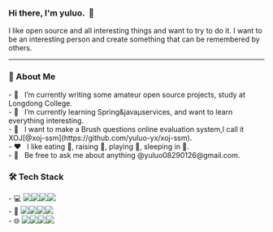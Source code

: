 ### Hi there, I'm yuluo.  &nbsp;👋

I like open source and all interesting things and want to try to do it.
I want to be an interesting person and create something that can be remembered by others.

<hr>

<h3>👨 About Me</h3>
- 🔭 &nbsp; I’m currently writing some amateur open source projects, study at Longdong College.  <br>
- 🌱 &nbsp; I’m currently learning Spring&java&microservices, and want to learn everything interesting. <br>
- 🤔 &nbsp; I want to make a Brush questions online evaluation system,I call it XOJ[@xoj-ssm](https://github.com/yuluo-yx/xoj-ssm). <br>
- ❤️ &nbsp; I like eating 🍉, raising 🐓, playing 🏓, sleeping in 🛌. <br>
- 💬 &nbsp; Be free to ask me about anything @yuluo08290126@gmail.com.

<h3>🛠 Tech Stack</h3>
- 💻 <span><img src="https://camo.githubusercontent.com/afead642512a74e15ec2da19d89fbee647cde5dfe09025ad1ea82acbedabf967/68747470733a2f2f696d672e736869656c64732e696f2f62616467652f2d507974686f6e2d70696e6b3f7374796c653d666c61742d737175617265266c6f676f3d507974686f6e"><img src="https://camo.githubusercontent.com/2e2241112628f02b6133d06380981d22ef77a4a54ae68d52a84a100dd2b6e11d/68747470733a2f2f696d672e736869656c64732e696f2f62616467652f2d6a6176612d79656c6c6f773f7374796c653d666c61742d737175617265266c6f676f3d6a617661"><img src="https://camo.githubusercontent.com/a4428afd83d671129e701c75e5be52fdbc0a822333514b893c5ef6b3a1e1b693/68747470733a2f2f696d672e736869656c64732e696f2f62616467652f6d7973716c2d2532333030662e7376673f7374796c653d666c61742d737175617265266c6f676f3d6d7973716c266c6f676f436f6c6f723d7768697465"><img src="https://camo.githubusercontent.com/3102a1f70c198367b91121bce0e2f36157d2f923389f04645f43d07d2f1ecf8a/68747470733a2f2f696d672e736869656c64732e696f2f62616467652f2d446f636b65722d4643433632343f7374796c653d666c61742d737175617265266c6f676f3d646f636b6572"></span>

<br>
- 🔧 <img src="https://camo.githubusercontent.com/6af3537d46d10d2d597651c818d97729dbc8e9afbfde0d940fbd967dc190fbc4/68747470733a2f2f696d672e736869656c64732e696f2f62616467652f2d56697375616c25323053747564696f253230436f64652d3030374143433f7374796c653d666c61742d737175617265266c6f676f3d56697375616c25323053747564696f253230436f6465266c6f676f436f6c6f723d666666"><img src="https://camo.githubusercontent.com/51580bd31dac4ce46c18d7bc3b149921b6324066732652d21d376582ee1ed678/68747470733a2f2f696d672e736869656c64732e696f2f62616467652f2d4769742d4643433632343f7374796c653d666c61742d737175617265266c6f676f3d676974"><img src="https://camo.githubusercontent.com/a18c3bf7b402c0386580a81653b2fd1d760e62bbd35c8ead6727c741c70dae09/68747470733a2f2f696d672e736869656c64732e696f2f62616467652f2d4769744875622d70696e6b3f7374796c653d666c61742d737175617265266c6f676f3d676974687562"><img src="https://camo.githubusercontent.com/6a4c7b9e332e9c5621cb93c7f395e87ea2a02f3accd064820713cc8251df0add/68747470733a2f2f696d672e736869656c64732e696f2f62616467652f4368726f6d652d3432383546343f7374796c653d666c61742d737175617265266c6f676f3d476f6f676c654368726f6d65266c6f676f436f6c6f723d7768697465">
<br>
- 🌐 <img src="https://camo.githubusercontent.com/86242e6435f410013a7f934b899e012658f424ad6cde81d909210bb9b46113ca/68747470733a2f2f696d672e736869656c64732e696f2f62616467652f2d4e6f64656a732d63306562643f7374796c653d666c61742d737175617265266c6f676f3d4e6f64652e6a73"><img src="https://camo.githubusercontent.com/0c3a16a22ae058cfe38a06dc9ea16404cf006409262f547c9ccfa3ec8b30f71e/68747470733a2f2f696d672e736869656c64732e696f2f62616467652f2d48544d4c352d4533344632363f7374796c653d666c61742d737175617265266c6f676f3d68746d6c35266c6f676f436f6c6f723d7768697465"><img src="https://camo.githubusercontent.com/2435c2a64789b8a71c701a1a593b4a6e6869789bfb0626e515dc2a6b6dffa6c5/68747470733a2f2f696d672e736869656c64732e696f2f62616467652f2d435353332d3135373242363f7374796c653d666c61742d737175617265266c6f676f3d63737333"><img src="https://camo.githubusercontent.com/6d9cf12bf24b856ecef36b7e3bea1a4092a6c8c1f3f09add075b937aa15d1048/68747470733a2f2f696d672e736869656c64732e696f2f62616467652f2d4a6176615363726970742d6f72696e67653f7374796c653d666c61742d737175617265266c6f676f3d6a617661736372697074">
<br>

